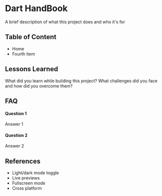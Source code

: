 
# Dart HandBook

A brief description of what this project does and who it's for


## Table of Content

- Home
- Fourth item

## Lessons Learned

What did you learn while building this project? What challenges did you face and how did you overcome them?


## FAQ

#### Question 1

Answer 1

#### Question 2

Answer 2


## References

- Light/dark mode toggle
- Live previews
- Fullscreen mode
- Cross platform

